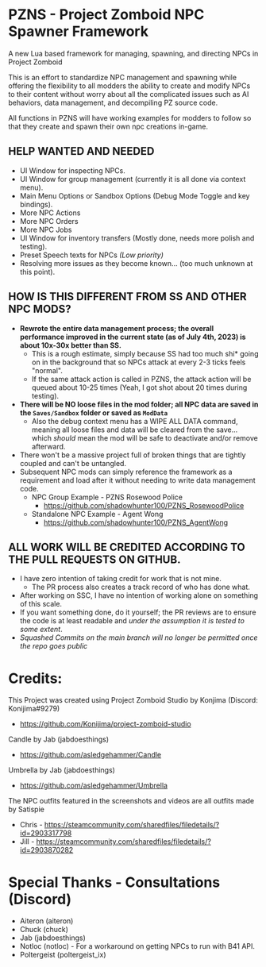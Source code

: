 # __**PZNS - Project Zomboid NPC Spawner Framework**__  
A new Lua based framework for managing, spawning, and directing NPCs in Project Zomboid  
  
This is an effort to standardize NPC management and spawning while offering the flexibility to all modders the ability to create and modify NPCs to their content without worry about all the complicated issues such as AI behaviors, data management, and decompiling PZ source code.  

All functions in PZNS will have working examples for modders to follow so that they create and spawn their own npc creations in-game.  

## __**HELP WANTED AND NEEDED**__  
- UI Window for inspecting NPCs.
- UI Window for group management (currently it is all done via context menu).
- Main Menu Options or Sandbox Options (Debug Mode Toggle and key bindings).
- More NPC Actions
- More NPC Orders
- More NPC Jobs
- UI Window for inventory transfers (Mostly done, needs more polish and testing).
- Preset Speech texts for NPCs *(Low priority)*
- Resolving more issues as they become known... (too much unknown at this point).

## __**HOW IS THIS DIFFERENT FROM SS AND OTHER NPC MODS?**__  
- **Rewrote the entire data management process; the overall performance improved in the current state (as of July 4th, 2023) is about 10x-30x better than SS.**  
   - This is a rough estimate, simply because SS had too much shi* going on in the background that so NPCs attack at every 2-3 ticks feels "normal".  
   - If the same attack action is called in PZNS, the attack action will be queued about 10-25 times (Yeah, I got shot about 20 times during testing).  
- **There will be NO loose files in the mod folder; all NPC data are saved in the ``Saves/Sandbox`` folder or saved as ``ModData``**  
  - Also the debug context menu has a WIPE ALL DATA command, meaning all loose files and data will be cleared from the save... which *should* mean the mod will be safe to deactivate and/or remove afterward.  
- There won't be a massive project full of broken things that are tightly coupled and can't be untangled.  
- Subsequent NPC mods can simply reference the framework as a requirement and load after it without needing to write data management code.  
   - NPC Group Example - PZNS Rosewood Police 
     - https://github.com/shadowhunter100/PZNS_RosewoodPolice
   - Standalone NPC Example - Agent Wong
     - https://github.com/shadowhunter100/PZNS_AgentWong

## __**ALL WORK WILL BE CREDITED ACCORDING TO THE PULL REQUESTS ON GITHUB.**__  
- I have zero intention of taking credit for work that is not mine.  
    - The PR process also creates a track record of who has done what. 
- After working on SSC, I have no intention of working alone on something of this scale.  
- If you want something done, do it yourself; the PR reviews are to ensure the code is at least readable and *under the assumption it is tested to some extent*.  
- *Squashed Commits on the main branch will no longer be permitted once the repo goes public*  

# Credits:  
This Project was created using Project Zomboid Studio by Konjima (Discord: Konijima#9279)  
- https://github.com/Konijima/project-zomboid-studio

Candle by Jab (jabdoesthings)  
- https://github.com/asledgehammer/Candle

Umbrella by Jab (jabdoesthings)  
- https://github.com/asledgehammer/Umbrella

The NPC outfits featured in the screenshots and videos are all outfits made by Satispie
- Chris - https://steamcommunity.com/sharedfiles/filedetails/?id=2903317798
- Jill - https://steamcommunity.com/sharedfiles/filedetails/?id=2903870282

# Special Thanks - Consultations (Discord)
- Aiteron (aiteron)  
- Chuck (chuck)  
- Jab (jabdoesthings)  
- Notloc (notloc) - For a workaround on getting NPCs to run with B41 API.
- Poltergeist (poltergeist_ix)

